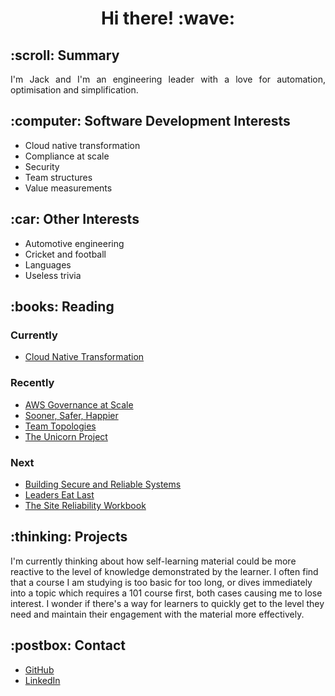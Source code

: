 <h1 align='center'> Hi there! :wave:</h1>

<h2 align='left'>:scroll: Summary</h2>
<p align='justify'>I'm Jack and I'm an engineering leader with a love for automation, optimisation and simplification.</p>

<h2 align='left'>:computer: Software Development Interests</h2>
<ul>
  <li>Cloud native transformation</li>
  <li>Compliance at scale</li>
  <li>Security</li>
  <li>Team structures</li>
  <li>Value measurements</li>
</ul>

<h2 align='left'>:car: Other Interests</h2>
<ul>
  <li>Automotive engineering</li>
  <li>Cricket and football</li>
  <li>Languages</li>
  <li>Useless trivia</li>
</ul>
 
<h2 align='left'>:books: Reading</h2>
<h3 align='left'>Currently</h3>
<ul>
  <li><a href='https://www.oreilly.com/library/view/cloud-native-transformation/9781492048893/'>Cloud Native Transformation</a></li>
  
</ul>
 
<h3 align='left'>Recently</h3>
<ul>
  <li><a href='https://docs.aws.amazon.com/whitepapers/latest/aws-governance-at-scale/aws-governance-at-scale.pdf'>AWS Governance at Scale</a></li>
  <li><a href='https://itrevolution.com/sooner-safer-happier/'>Sooner, Safer, Happier</a></li>
  <li><a href='https://teamtopologies.com/book'>Team Topologies</a></li>
  <li><a href='https://itrevolution.com/the-unicorn-project/'>The Unicorn Project</a></li>
  
</ul>

<h3 align='left'>Next</h3>
<ul>
  <li><a href='https://static.googleusercontent.com/media/sre.google/en//static/pdf/building_secure_and_reliable_systems.pdf'>Building Secure and Reliable Systems</a></li>
  <li><a href='https://simonsinek.com/product/leaders-eat-last/'>Leaders Eat Last</a></li>
  <li><a href='https://sre.google/workbook/table-of-contents/'>The Site Reliability Workbook</a></li>
</ul>
  
<h2 align='left'>:thinking: Projects</h2>

I'm currently thinking about how self-learning material could be more reactive to the level of knowledge demonstrated by the learner. I often find that a course I am studying is too basic for too long, or dives immediately into a topic which requires a 101 course first, both cases causing me to lose interest. I wonder if there's a way for learners to quickly get to the level they need and maintain their engagement with the material more effectively.


<h2 align='left'>:postbox: Contact</h2>

<ul>
  <li><a href='https://github.com/jh409'>GitHub</a></li>
  <li><a href='https://linkedin.com/in/codejack'>LinkedIn</a></li>
</ul>
